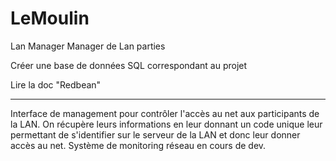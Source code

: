 # LeMoulin
Lan Manager
Manager de Lan parties

Créer une base de données SQL correspondant au projet

Lire la doc "Redbean"

----------------------------------------------------------------

Interface de management pour contrôler l'accès au net aux participants de la LAN.
On récupère leurs informations en leur donnant un code unique leur permettant de s'identifier sur le serveur de la LAN
et donc leur donner accès au net.
Système de monitoring réseau en cours de dev.

